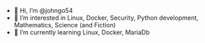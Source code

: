 - 👋 Hi, I’m @johngo54
- 👀 I’m interested in Linux, Docker, Security, Python development, Mathematics, Science (and Fiction)
- 🌱 I’m currently learning Linux, Docker, MariaDb


<!---
johngo54/johngo54 is a ✨ special ✨ repository because its `README.md` (this file) appears on your GitHub profile.
You can click the Preview link to take a look at your changes.
--->
